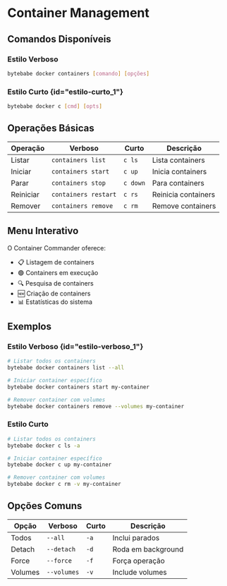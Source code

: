 # Container Management

## Comandos Disponíveis

### Estilo Verboso
```bash
bytebabe docker containers [comando] [opções]
```

### Estilo Curto {id="estilo-curto_1"}
```bash
bytebabe docker c [cmd] [opts]
```

## Operações Básicas

| Operação | Verboso | Curto | Descrição |
|----------|---------|-------|-----------|
| Listar | `containers list` | `c ls` | Lista containers |
| Iniciar | `containers start` | `c up` | Inicia containers |
| Parar | `containers stop` | `c down` | Para containers |
| Reiniciar | `containers restart` | `c rs` | Reinicia containers |
| Remover | `containers remove` | `c rm` | Remove containers |

## Menu Interativo

O Container Commander oferece:
- 📋 Listagem de containers
- 🟢 Containers em execução
- 🔍 Pesquisa de containers
- 🆕 Criação de containers
- 📊 Estatísticas do sistema

## Exemplos

### Estilo Verboso {id="estilo-verboso_1"}
```bash
# Listar todos os containers
bytebabe docker containers list --all

# Iniciar container específico
bytebabe docker containers start my-container

# Remover container com volumes
bytebabe docker containers remove --volumes my-container
```

### Estilo Curto
```bash
# Listar todos os containers
bytebabe docker c ls -a

# Iniciar container específico
bytebabe docker c up my-container

# Remover container com volumes
bytebabe docker c rm -v my-container
```

## Opções Comuns

| Opção | Verboso | Curto | Descrição |
|-------|---------|-------|-----------|
| Todos | `--all` | `-a` | Inclui parados |
| Detach | `--detach` | `-d` | Roda em background |
| Force | `--force` | `-f` | Força operação |
| Volumes | `--volumes` | `-v` | Include volumes |